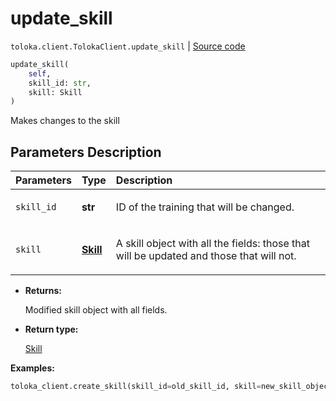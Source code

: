 # update_skill
`toloka.client.TolokaClient.update_skill` | [Source code](https://github.com/Toloka/toloka-kit/blob/v0.1.25/src/client/__init__.py#L44)

```python
update_skill(
    self,
    skill_id: str,
    skill: Skill
)
```

Makes changes to the skill

## Parameters Description

| Parameters | Type | Description |
| :----------| :----| :-----------|
`skill_id`|**str**|<p>ID of the training that will be changed.</p>
`skill`|**[Skill](toloka.client.skill.Skill.md)**|<p>A skill object with all the fields: those that will be updated and those that will not.</p>

* **Returns:**

  Modified skill object with all fields.

* **Return type:**

  [Skill](toloka.client.skill.Skill.md)

**Examples:**

```python
toloka_client.create_skill(skill_id=old_skill_id, skill=new_skill_object)
```
